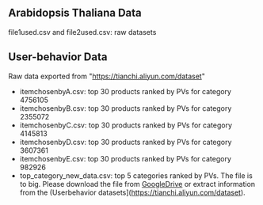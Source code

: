 ## Arabidopsis Thaliana Data
file1used.csv and file2used.csv: raw datasets

## User-behavior Data
Raw data exported from "https://tianchi.aliyun.com/dataset"
- itemchosenbyA.csv: top 30 products ranked by PVs for category 4756105 
- itemchosenbyB.csv: top 30 products ranked by PVs for category 2355072
- itemchosenbyC.csv: top 30 products ranked by PVs for category 4145813 
- itemchosenbyD.csv: top 30 products ranked by PVs for category 3607361 
- itemchosenbyE.csv: top 30 products ranked by PVs for category 982926
- top_category_new_data.csv: top 5 categories ranked by PVs. The file is to big. Please download the file from [GoogleDrive](https://drive.google.com/file/d/1831RyQ3zS7oo0amHPetclcL2cqE4xbtl/view?usp=sharing) or extract information from the (Userbehavior datasets](https://tianchi.aliyun.com/dataset).

